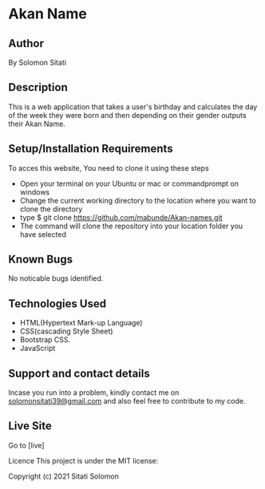 # Akan Name
## Author
By Solomon Sitati

## Description
This is a web application that takes a user's birthday and calculates the day of the week they were born and then depending on their gender outputs their Akan Name.

## Setup/Installation Requirements
To acces this website, You need to clone it using these steps

* Open your terminal on your Ubuntu or mac or commandprompt on windows
* Change the current working directory to the location where you want to clone the directory
* type $ git clone https://github.com/mabunde/Akan-names.git
* The command will clone the repository into your location folder you have selected
## Known Bugs
No noticable bugs identified.

## Technologies Used
* HTML(Hypertext Mark-up Language)
* CSS(cascading Style Sheet)
* Bootstrap CSS.
* JavaScript
## Support and contact details
Incase you run into a problem, kindly contact me on solomonsitati39@gmail.com and also feel free to contribute to my code.

## Live Site
Go to [live]

Licence
This project is under the MIT license:

Copyright (c) 2021 Sitati Solomon